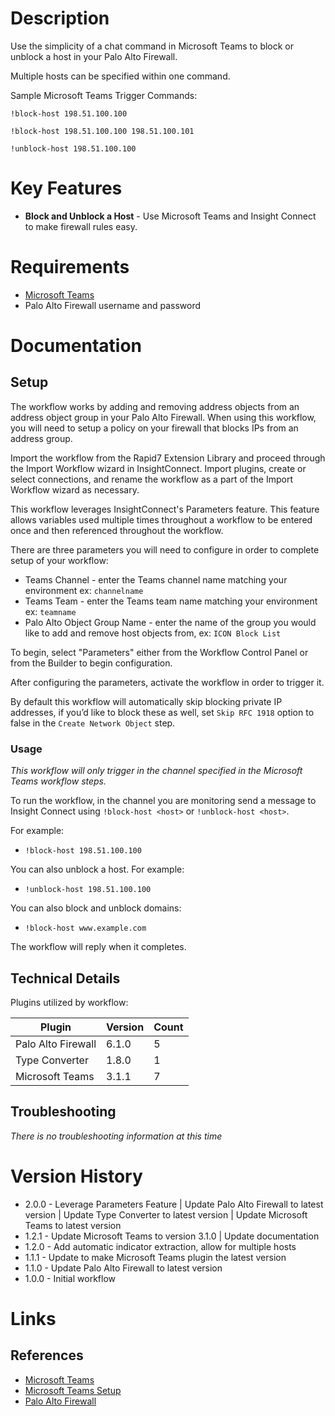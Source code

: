 # Description

Use the simplicity of a chat command in Microsoft Teams to block or unblock a host in your Palo Alto Firewall.

Multiple hosts can be specified within one command.

Sample Microsoft Teams Trigger Commands:

`!block-host 198.51.100.100`

`!block-host 198.51.100.100 198.51.100.101`

`!unblock-host 198.51.100.100`

# Key Features

* **Block and Unblock a Host** - Use Microsoft Teams and Insight Connect to make firewall rules easy. 

# Requirements

* [Microsoft Teams](https://insightconnect.help.rapid7.com/docs/microsoft-teams)
* Palo Alto Firewall username and password

# Documentation

## Setup

The workflow works by adding and removing address objects from an address object group in your Palo Alto Firewall. When using this workflow, you will need to setup a policy on your firewall that blocks IPs from an address group. 

Import the workflow from the Rapid7 Extension Library and proceed through the Import Workflow wizard in InsightConnect. Import plugins, create or select connections, and rename the workflow as a part of the Import Workflow wizard as necessary.

This workflow leverages InsightConnect's Parameters feature. This feature allows variables used multiple times throughout a workflow to be entered once and then referenced throughout the workflow. 

There are three parameters you will need to configure in order to complete setup of your workflow:

* Teams Channel - enter the Teams channel name matching your environment ex: `channelname`
* Teams Team - enter the Teams team name matching your environment ex: `teamname`
* Palo Alto Object Group Name - enter the name of the group you would like to add and remove host objects from, ex: `ICON Block List`

To begin, select "Parameters" either from the Workflow Control Panel or from the Builder to begin configuration.

After configuring the parameters, activate the workflow in order to trigger it.

By default this workflow will automatically skip blocking private IP addresses, if you’d like to block these as well, set `Skip RFC 1918` option to false in the `Create Network Object` step.

### Usage

*This workflow will only trigger in the channel specified in the Microsoft Teams workflow steps.*

To run the workflow, in the channel you are monitoring send a message to Insight Connect using `!block-host <host>` or `!unblock-host <host>`.

For example:
* `!block-host 198.51.100.100`

You can also unblock a host. For example: 
* `!unblock-host 198.51.100.100`

You can also block and unblock domains:
* `!block-host www.example.com`

The workflow will reply when it completes.

## Technical Details

Plugins utilized by workflow:

|Plugin|Version|Count|
|----|----|--------|
|Palo Alto Firewall|6.1.0|5|
|Type Converter|1.8.0|1|
|Microsoft Teams|3.1.1|7|

## Troubleshooting

_There is no troubleshooting information at this time_

# Version History

* 2.0.0 - Leverage Parameters Feature | Update Palo Alto Firewall to latest version | Update Type Converter to latest version | Update Microsoft Teams to latest version
* 1.2.1 - Update Microsoft Teams to version 3.1.0 | Update documentation
* 1.2.0 - Add automatic indicator extraction, allow for multiple hosts
* 1.1.1 - Update to make Microsoft Teams plugin the latest version
* 1.1.0 - Update Palo Alto Firewall to latest version
* 1.0.0 - Initial workflow

# Links

## References

* [Microsoft Teams](https://teams.microsoft.com)
* [Microsoft Teams Setup](https://insightconnect.help.rapid7.com/docs/microsoft-teams)
* [Palo Alto Firewall](https://www.paloaltonetworks.com/)
